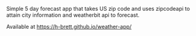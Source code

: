 Simple 5 day forecast app that takes US zip code and uses zipcodeapi to attain city information and weatherbit api to forecast. 

Available at https://h-brett.github.io/weather-app/
